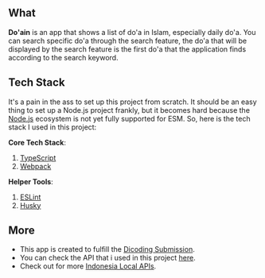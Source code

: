 ## What
**Do'ain** is an app that shows a list of do'a in Islam, especially daily do'a. You can search specific do'a through the search feature, the do'a that will be displayed by the search feature is the first do'a that the application finds according to the search keyword.

## Tech Stack
It's a pain in the ass to set up this project from scratch. It should be an easy thing to set up a Node.js project frankly, but it becomes hard because the [Node.js](https://nodejs.org/en) ecosystem is not yet fully supported for ESM. So, here is the tech stack I used in this project:

**Core Tech Stack**:
1. [TypeScript](https://www.typescriptlang.org/)
2. [Webpack](https://webpack.js.org/)

**Helper Tools**:
1. [ESLint](https://eslint.org/)
2. [Husky](https://typicode.github.io/husky/getting-started.html)

## More
- This app is created to fulfill the [Dicoding Submission](https://www.dicoding.com/academies/163/).
- You can check the API that i used in this project [here](https://doa-doa-api-ahmadramadhan.fly.dev/).
- Check out for more [Indonesia Local APIs](https://github.com/farizdotid/DAFTAR-API-LOKAL-INDONESIA).